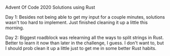Advent Of Code 2020 Solutions using Rust

Day 1:
Besides not being able to get my input for a couple minutes, solutions wasn't too hard to implement. Just finished cleaning it up a little this morning.

Day 2:
Biggest roadblock was relearning all the ways to split strings in Rust. Better to learn it now than later in the challenge, I guess. I don't want to, but I should prob clean it up a little just to get me in some better Rust habits.

